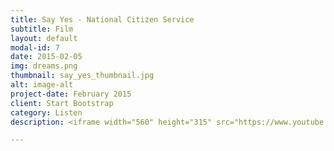 ```yaml
---
title: Say Yes - National Citizen Service
subtitle: Film
layout: default
modal-id: 7
date: 2015-02-05
img: dreams.png
thumbnail: say_yes_thumbnail.jpg
alt: image-alt
project-date: February 2015
client: Start Bootstrap
category: Listen
description: <iframe width="560" height="315" src="https://www.youtube.com/embed/dTswxY-XLn8" frameborder="0" allowfullscreen></iframe>

---
```

